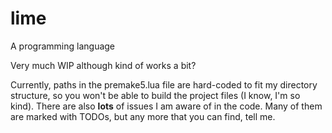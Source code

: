 # lime
A programming language

Very much WIP although kind of works a bit?

Currently, paths in the premake5.lua file are hard-coded to fit my directory structure, so you won't be able to build the project files (I know, I'm so kind).
There are also **lots** of issues I am aware of in the code. Many of them are marked with TODOs, but any more that you can find, tell me.
